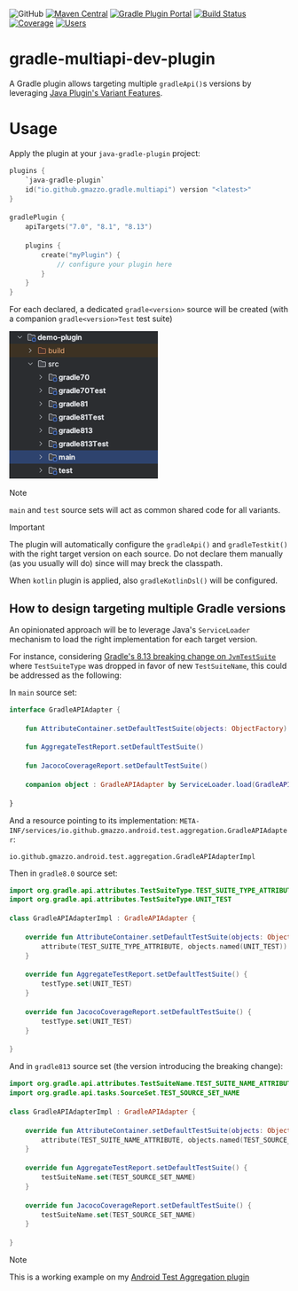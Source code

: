 ![GitHub](https://img.shields.io/github/license/gmazzo/gradle-multiapi-dev-plugin)
[![Maven Central](https://img.shields.io/maven-central/v/io.github.gmazzo.gradle.multiapi/io.github.gmazzo.gradle.multiapi.gradle.plugin)](https://central.sonatype.com/artifact/io.github.gmazzo.gradle.multiapi/io.github.gmazzo.gradle.multiapi.gradle.plugin)
[![Gradle Plugin Portal](https://img.shields.io/gradle-plugin-portal/v/io.github.gmazzo.gradle.multiapi)](https://plugins.gradle.org/plugin/io.github.gmazzo.gradle.multiapi)
[![Build Status](https://github.com/gmazzo/gradle-multiapi-dev-plugin/actions/workflows/ci-cd.yaml/badge.svg)](https://github.com/gmazzo/gradle-multiapi-dev-plugin/actions/workflows/ci-cd.yaml)
[![Coverage](https://codecov.io/gh/gmazzo/gradle-multiapi-dev-plugin/branch/main/graph/badge.svg?token=D5cDiPWvcS)](https://codecov.io/gh/gmazzo/gradle-multiapi-dev-plugin)
[![Users](https://img.shields.io/badge/users_by-Sourcegraph-purple)](https://sourcegraph.com/search?q=content:io.github.gmazzo.gradle.multiapi+-repo:github.com/gmazzo/gradle-multiapi-dev-plugin)

# gradle-multiapi-dev-plugin
A Gradle plugin allows targeting multiple `gradleApi()`s versions by leveraging [Java Plugin's Variant Features](https://docs.gradle.org/current/userguide/feature_variants.html).
 
# Usage
Apply the plugin at your `java-gradle-plugin` project:
```kotlin
plugins {
    `java-gradle-plugin`
    id("io.github.gmazzo.gradle.multiapi") version "<latest>" 
}

gradlePlugin {
    apiTargets("7.0", "8.1", "8.13")

    plugins {
        create("myPlugin") {
            // configure your plugin here
        }
    }
}
```
For each declared, a dedicated `gradle<version>` source will be created (with a companion `gradle<version>Test` test suite)

![Project Structure](README-structure.png)

> [!NOTE]
> `main` and `test` source sets will act as common shared code for all variants.

> [!IMPORTANT]
> The plugin will automatically configure the `gradleApi()` and `gradleTestkit()` with the right target version on each source.
> Do not declare them manually (as you usually will do) since will may breck the classpath.
> 
> When `kotlin` plugin is applied, also `gradleKotlinDsl()` will be configured.

## How to design targeting multiple Gradle versions
An opinionated approach will be to leverage Java's `ServiceLoader` mechanism to load the right implementation for each target version.

For instance, considering [Gradle's 8.13 breaking change on `JvmTestSuite`](https://github.com/gradle/gradle/pull/31706)
where `TestSuiteType` was dropped in favor of new `TestSuiteName`, this could be addressed as the following:

In `main` source set:
```kotlin
interface GradleAPIAdapter {

    fun AttributeContainer.setDefaultTestSuite(objects: ObjectFactory)

    fun AggregateTestReport.setDefaultTestSuite()

    fun JacocoCoverageReport.setDefaultTestSuite()

    companion object : GradleAPIAdapter by ServiceLoader.load(GradleAPIAdapter::class.java).single()

}
```
And a resource pointing to its implementation:
`META-INF/services/io.github.gmazzo.android.test.aggregation.GradleAPIAdapter`:
```
io.github.gmazzo.android.test.aggregation.GradleAPIAdapterImpl
```

Then in `gradle8.0` source set:
```kotlin
import org.gradle.api.attributes.TestSuiteType.TEST_SUITE_TYPE_ATTRIBUTE
import org.gradle.api.attributes.TestSuiteType.UNIT_TEST

class GradleAPIAdapterImpl : GradleAPIAdapter {

    override fun AttributeContainer.setDefaultTestSuite(objects: ObjectFactory) {
        attribute(TEST_SUITE_TYPE_ATTRIBUTE, objects.named(UNIT_TEST))
    }

    override fun AggregateTestReport.setDefaultTestSuite() {
        testType.set(UNIT_TEST)
    }

    override fun JacocoCoverageReport.setDefaultTestSuite() {
        testType.set(UNIT_TEST)
    }

}
```

And in `gradle813` source set (the version introducing the breaking change):
```kotlin
import org.gradle.api.attributes.TestSuiteName.TEST_SUITE_NAME_ATTRIBUTE
import org.gradle.api.tasks.SourceSet.TEST_SOURCE_SET_NAME

class GradleAPIAdapterImpl : GradleAPIAdapter {

    override fun AttributeContainer.setDefaultTestSuite(objects: ObjectFactory) {
        attribute(TEST_SUITE_NAME_ATTRIBUTE, objects.named(TEST_SOURCE_SET_NAME))
    }

    override fun AggregateTestReport.setDefaultTestSuite() {
        testSuiteName.set(TEST_SOURCE_SET_NAME)
    }

    override fun JacocoCoverageReport.setDefaultTestSuite() {
        testSuiteName.set(TEST_SOURCE_SET_NAME)
    }

}
```

> [!NOTE]
> This is a working example on my [Android Test Aggregation plugin](https://github.com/gmazzo/gradle-android-test-aggregation-plugin/blob/main/plugin/src/main/kotlin/io/github/gmazzo/android/test/aggregation/GradleAPIAdapter.kt)
